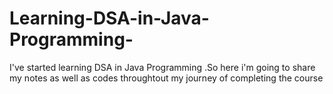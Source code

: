 # Learning-DSA-in-Java-Programming-
I've started learning DSA in Java Programming .So here i'm going to share my notes as well as codes throughtout my journey of completing the course
